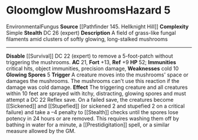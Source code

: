 ﻿---
ac: '21'
all_resistance: null
complexity: Simple
element: null
fortitude: '+13'
hardness: null
hazard_type: Environmental
hp: '52'
id: '65'
immunity:
- critical hits
- object immunities
- precision damage
level: '5'
name: Gloomglow Mushrooms
rarity: Common
reflex: '+9'
resistance: null
school: null
source: '[[DATABASE/source/Pathfinder 145. Hellknight Hill|Pathfinder #145: Hellknight
  Hill]]'
trait:
- '[[DATABASE/trait/Environmental|Environmental]]'
- '[[DATABASE/trait/Fungus|Fungus]]'
type: Hazard
weakness:
- '[[DATABASE/trait/Cold|cold]] 10'
will: null

---
# Gloomglow Mushrooms<span class="item-type">Hazard 5</span>

<span class="item-trait">Environmental</span><span class="item-trait">Fungus</span>
**Source** [[Pathfinder 145. Hellknight Hill]]
**Complexity** Simple
**Stealth** DC 26 (expert)
**Description** A field of grass-like fungal filaments amid clusters of softly glowing, long-stalked mushrooms

---
**Disable** [[Survival]] DC 22 (expert) to remove a 5-foot-patch without triggering the mushrooms.
**AC** 21, **Fort** +13, **Ref** +9
**HP** 52; **Immunities** critical hits, object immunities, precision damage, **Weaknesses** cold 10
**Glowing Spores** <span class="action-icon">5</span> **Trigger** A creature moves into the mushrooms' space or damages the mushrooms. The mushrooms can't use this reaction if the damage was cold damage. **Effect** The triggering creature and all creatures within 10 feet are sprayed with itchy, distracting, glowing spores and must attempt a DC 22 Reflex save. On a failed save, the creatures become [[Sickened]] and [[Stupefied]] (or sickened 2 and stupefied 2 on a critical failure) and take a –4 penalty to [[Stealth]] checks until the spores lose potency in 24 hours or are removed. This requires washing them off by bathing in water for a minute, a [[Prestidigitation]] spell, or a similar measure allowed by the GM.